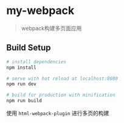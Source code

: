 # my-webpack

> webpack构建多页面应用

## Build Setup

``` bash
# install dependencies
npm install

# serve with hot reload at localhost:8080
npm run dev

# build for production with minification
npm run build
```


使用 `html-webpack-plugin` 进行多页的构建
